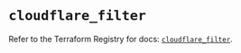 # `cloudflare_filter`

Refer to the Terraform Registry for docs: [`cloudflare_filter`](https://registry.terraform.io/providers/cloudflare/cloudflare/5.1.0/docs/resources/filter).
